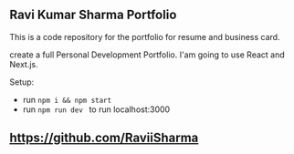 ## Ravi Kumar Sharma Portfolio



This is a code repository for the portfolio for resume and business card.

 create a full Personal Development Portfolio. I'am going to use React and Next.js.

Setup:
- run ```npm i && npm start```
- run ```npm run dev ``` to run localhost:3000


## https://github.com/RaviiSharma
